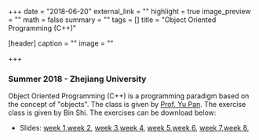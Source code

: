 +++
date = "2018-06-20"
external_link = ""
highlight = true
image_preview = ""
math = false
summary = ""
tags = []
title = "Object Oriented Programming (C++)"

[header]
  caption = ""
  image = ""
  
+++
### Summer 2018 - Zhejiang University

Object Oriented Programming (C++) is a programming paradigm based on the concept of "objects". The class is given by [Prof. Yu Pan](https://person.zju.edu.cn/en/0016057). The exercise class is given by Bin Shi. The exercises can be download below:


- Slides:
[week 1](/OOP/exercise1.pdf),[week 2](/OOP/exercise2.pdf),
[week 3](/OOP/exercise3.pdf),[week 4](/OOP/exercise4.pdf),
[week 5](/OOP/exercise5.pdf),[week 6](/OOP/exercise6.pdf),
[week 7](/OOP/exercise7.pdf),[week 8](/OOP/exercise8.pdf),

